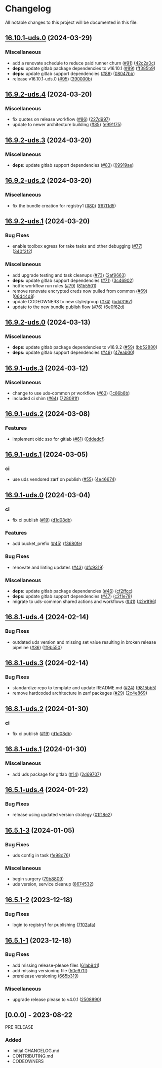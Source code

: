 # Changelog

All notable changes to this project will be documented in this file.

## [16.10.1-uds.0](https://github.com/defenseunicorns/uds-package-gitlab/compare/v16.9.2-uds.4...v16.10.1-uds.0) (2024-03-29)


### Miscellaneous

* add a renovate schedule to reduce paid runner churn ([#91](https://github.com/defenseunicorns/uds-package-gitlab/issues/91)) ([42c2a0c](https://github.com/defenseunicorns/uds-package-gitlab/commit/42c2a0c2178816a6d908147126fb712d8136d978))
* **deps:** update gitlab package dependencies to v16.10.1 ([#89](https://github.com/defenseunicorns/uds-package-gitlab/issues/89)) ([ff385b9](https://github.com/defenseunicorns/uds-package-gitlab/commit/ff385b94641db0767a27d94cc9d025f7edef301a))
* **deps:** update gitlab support dependencies ([#88](https://github.com/defenseunicorns/uds-package-gitlab/issues/88)) ([08047bb](https://github.com/defenseunicorns/uds-package-gitlab/commit/08047bb494f68fa890c709db45b02f317013db44))
* release v16.10.1-uds.0 ([#95](https://github.com/defenseunicorns/uds-package-gitlab/issues/95)) ([390000b](https://github.com/defenseunicorns/uds-package-gitlab/commit/390000bc5a8ae8361d627255bdc5b46598fe0baa))

## [16.9.2-uds.4](https://github.com/defenseunicorns/uds-package-gitlab/compare/v16.9.2-uds.3...v16.9.2-uds.4) (2024-03-20)


### Miscellaneous

* fix quotes on release workflow ([#86](https://github.com/defenseunicorns/uds-package-gitlab/issues/86)) ([227d997](https://github.com/defenseunicorns/uds-package-gitlab/commit/227d9979007b13d52e5b358c3e68c483563816e0))
* update to newer architecture building ([#85](https://github.com/defenseunicorns/uds-package-gitlab/issues/85)) ([e991f75](https://github.com/defenseunicorns/uds-package-gitlab/commit/e991f757d7608ea9d95112b87cb86c37b9ff1bf9))

## [16.9.2-uds.3](https://github.com/defenseunicorns/uds-package-gitlab/compare/v16.9.2-uds.2...v16.9.2-uds.3) (2024-03-20)


### Miscellaneous

* **deps:** update gitlab support dependencies ([#83](https://github.com/defenseunicorns/uds-package-gitlab/issues/83)) ([09919ae](https://github.com/defenseunicorns/uds-package-gitlab/commit/09919ae9530306b3ac6d525518195ff90a86d16d))

## [16.9.2-uds.2](https://github.com/defenseunicorns/uds-package-gitlab/compare/v16.9.2-uds.1...v16.9.2-uds.2) (2024-03-20)


### Miscellaneous

* fix the bundle creation for registry1 ([#80](https://github.com/defenseunicorns/uds-package-gitlab/issues/80)) ([f67f1d5](https://github.com/defenseunicorns/uds-package-gitlab/commit/f67f1d514e4eae876e0835ddba15a59a0ce28be7))

## [16.9.2-uds.1](https://github.com/defenseunicorns/uds-package-gitlab/compare/v16.9.2-uds.0...v16.9.2-uds.1) (2024-03-20)


### Bug Fixes

* enable toolbox egress for rake tasks and other debugging ([#77](https://github.com/defenseunicorns/uds-package-gitlab/issues/77)) ([340f3f2](https://github.com/defenseunicorns/uds-package-gitlab/commit/340f3f2619d0e3b137a662cf18f23365a5e79096))


### Miscellaneous

* add upgrade testing and task cleanups ([#73](https://github.com/defenseunicorns/uds-package-gitlab/issues/73)) ([2af9663](https://github.com/defenseunicorns/uds-package-gitlab/commit/2af966305b47105fd2dbc3e9cf387a275b79d70b))
* **deps:** update gitlab support dependencies ([#71](https://github.com/defenseunicorns/uds-package-gitlab/issues/71)) ([3c46902](https://github.com/defenseunicorns/uds-package-gitlab/commit/3c469028708ef1e53866c08d1b2cd30463714bfb))
* hotfix workflow run rules ([#79](https://github.com/defenseunicorns/uds-package-gitlab/issues/79)) ([81b5501](https://github.com/defenseunicorns/uds-package-gitlab/commit/81b5501f72dcd3a9854fb8f6f3423ac28bd0e047))
* remove renovate encrypted creds now pulled from common ([#69](https://github.com/defenseunicorns/uds-package-gitlab/issues/69)) ([06d44d8](https://github.com/defenseunicorns/uds-package-gitlab/commit/06d44d8b2add8ec3a481129b9948f4fe2fff8818))
* update CODEOWNERS to new style/group ([#74](https://github.com/defenseunicorns/uds-package-gitlab/issues/74)) ([bdd3167](https://github.com/defenseunicorns/uds-package-gitlab/commit/bdd3167d330767b560ed285def15d0bc45ba8825))
* update to the new bundle publish flow ([#76](https://github.com/defenseunicorns/uds-package-gitlab/issues/76)) ([6e0f62d](https://github.com/defenseunicorns/uds-package-gitlab/commit/6e0f62dd9d14f5d8cc8630092df233d7ada48902))

## [16.9.2-uds.0](https://github.com/defenseunicorns/uds-package-gitlab/compare/v16.9.1-uds.3...v16.9.2-uds.0) (2024-03-13)


### Miscellaneous

* **deps:** update gitlab package dependencies to v16.9.2 ([#59](https://github.com/defenseunicorns/uds-package-gitlab/issues/59)) ([bb52880](https://github.com/defenseunicorns/uds-package-gitlab/commit/bb52880ce3cafbf5f55f3d1e2f4ad11d25dd34ee))
* **deps:** update gitlab support dependencies ([#49](https://github.com/defenseunicorns/uds-package-gitlab/issues/49)) ([47eab00](https://github.com/defenseunicorns/uds-package-gitlab/commit/47eab00047f88c89c970b44545c4160c5bd7d8d4))


## [16.9.1-uds.3](https://github.com/defenseunicorns/uds-package-gitlab/compare/v16.9.1-uds.2...v16.9.1-uds.3) (2024-03-12)


### Miscellaneous

* change to use uds-common pr workflow ([#63](https://github.com/defenseunicorns/uds-package-gitlab/issues/63)) ([1c86b8b](https://github.com/defenseunicorns/uds-package-gitlab/commit/1c86b8bfdbb00573f150d20ea586f455fcb8f379))
* included ci shim ([#64](https://github.com/defenseunicorns/uds-package-gitlab/issues/64)) ([728081f](https://github.com/defenseunicorns/uds-package-gitlab/commit/728081f7dedd6cb014b6855961077ef6b6d15684))

## [16.9.1-uds.2](https://github.com/defenseunicorns/uds-package-gitlab/compare/v16.9.1-uds.1...v16.9.1-uds.2) (2024-03-08)


### Features

* implement oidc sso for gitlab ([#61](https://github.com/defenseunicorns/uds-package-gitlab/issues/61)) ([0ddedcf](https://github.com/defenseunicorns/uds-package-gitlab/commit/0ddedcf4ec3fc7a7bb16680f95da18381ecf4c31))

## [16.9.1-uds.1](https://github.com/defenseunicorns/uds-package-gitlab/compare/v16.9.1-uds.0...v16.9.1-uds.1) (2024-03-05)


### ci

* use uds vendored zarf on publish ([#55](https://github.com/defenseunicorns/uds-package-gitlab/issues/55)) ([4e46674](https://github.com/defenseunicorns/uds-package-gitlab/commit/4e46674abc55062075fdfdf4ef1645f243bed5cd))

## [16.9.1-uds.0](https://github.com/defenseunicorns/uds-package-gitlab/compare/v16.8.1-uds.4...v16.9.1-uds.0) (2024-03-04)


### ci

* fix ci publish ([#19](https://github.com/defenseunicorns/uds-package-gitlab/issues/19)) ([d1d08db](https://github.com/defenseunicorns/uds-package-gitlab/commit/d1d08db47236ece57d93e2f18eeb7a6dd7db420a))


### Features

* add bucket_prefix ([#45](https://github.com/defenseunicorns/uds-package-gitlab/issues/45)) ([f3680fe](https://github.com/defenseunicorns/uds-package-gitlab/commit/f3680fe71416ee90fb9a713c82ee4133c2bb2b58))


### Bug Fixes

* renovate and linting updates ([#43](https://github.com/defenseunicorns/uds-package-gitlab/issues/43)) ([dfc9319](https://github.com/defenseunicorns/uds-package-gitlab/commit/dfc9319ab0051b55fda8d2a8e0a71df7f7f01198))


### Miscellaneous

* **deps:** update gitlab package dependencies ([#46](https://github.com/defenseunicorns/uds-package-gitlab/issues/46)) ([cf2ffcc](https://github.com/defenseunicorns/uds-package-gitlab/commit/cf2ffcc9eb7b04bf5788c1829e869dfe9148c53a))
* **deps:** update gitlab support dependencies ([#47](https://github.com/defenseunicorns/uds-package-gitlab/issues/47)) ([c2f1e78](https://github.com/defenseunicorns/uds-package-gitlab/commit/c2f1e7842583e6d826f14e04bfa32e9f864f9b5e))
* migrate to uds-common shared actions and workflows ([#41](https://github.com/defenseunicorns/uds-package-gitlab/issues/41)) ([42e1f96](https://github.com/defenseunicorns/uds-package-gitlab/commit/42e1f96de45381d514ff475715a3f7d301c24c37))


## [16.8.1-uds.4](https://github.com/defenseunicorns/uds-package-gitlab/compare/v16.8.1-uds.3...v16.8.1-uds.4) (2024-02-14)


### Bug Fixes

* outdated uds version and missing set value resulting in broken release pipeline ([#36](https://github.com/defenseunicorns/uds-package-gitlab/issues/36)) ([1f9b550](https://github.com/defenseunicorns/uds-package-gitlab/commit/1f9b550c55484aada5b870794ba4420c3fb99035))

## [16.8.1-uds.3](https://github.com/defenseunicorns/uds-package-gitlab/compare/v16.8.1-uds.2...v16.8.1-uds.3) (2024-02-14)


### Bug Fixes

* standardize repo to template and update README.md ([#24](https://github.com/defenseunicorns/uds-package-gitlab/issues/24)) ([9815bb5](https://github.com/defenseunicorns/uds-package-gitlab/commit/9815bb583140ad2b828e84d8766c9d483b5a24e6))
* remove hardcoded architecture in zarf packages ([#29](https://github.com/defenseunicorns/uds-package-gitlab/issues/29)) ([2c4e869](https://github.com/defenseunicorns/uds-package-gitlab/commit/2c4e869cccffe63001621d7c77199035e6082032))

## [16.8.1-uds.2](https://github.com/defenseunicorns/uds-package-gitlab/compare/v16.8.1-uds.1...v16.8.1-uds.2) (2024-01-30)


### ci

* fix ci publish ([#19](https://github.com/defenseunicorns/uds-package-gitlab/issues/19)) ([d1d08db](https://github.com/defenseunicorns/uds-package-gitlab/commit/d1d08db47236ece57d93e2f18eeb7a6dd7db420a))

## [16.8.1-uds.1](https://github.com/defenseunicorns/uds-package-gitlab/compare/v16.5.1-uds.4...v16.8.1-uds.1) (2024-01-30)


### Miscellaneous

* add uds package for gitlab ([#14](https://github.com/defenseunicorns/uds-package-gitlab/issues/14)) ([2d69707](https://github.com/defenseunicorns/uds-package-gitlab/commit/2d69707065cab0ad8ebbbdd14d847a3b86b94a35))

## [16.5.1-uds.4](https://github.com/defenseunicorns/uds-package-gitlab/compare/v16.5.1-uds.3...v16.5.1-uds.4) (2024-01-22)


### Bug Fixes

* release using updated version strategy ([01f18e2](https://github.com/defenseunicorns/uds-package-gitlab/commit/01f18e2bbb7b2cf66452afb8a30bb3dbe6fed00e))

## [16.5.1-3](https://github.com/defenseunicorns/uds-package-gitlab/compare/v16.5.1-2...v16.5.1-3) (2024-01-05)


### Bug Fixes

* uds config in task ([fe98d76](https://github.com/defenseunicorns/uds-package-gitlab/commit/fe98d76fa353680ecb91770ecf18c3a9f3540c39))


### Miscellaneous

* begin surgery ([79b8809](https://github.com/defenseunicorns/uds-package-gitlab/commit/79b8809da0df8addf9994866ae4b8d026d4bb911))
* uds version, service cleanup ([8674532](https://github.com/defenseunicorns/uds-package-gitlab/commit/8674532f88adfac54767410de56fe1392bc6f2d0))

## [16.5.1-2](https://github.com/defenseunicorns/uds-package-gitlab/compare/v16.5.1-1...v16.5.1-2) (2023-12-18)


### Bug Fixes

* login to registry1 for publishing ([7f02afa](https://github.com/defenseunicorns/uds-package-gitlab/commit/7f02afa3ba9539549e925b934df4f7886b1b1475))

## [16.5.1-1](https://github.com/defenseunicorns/uds-package-gitlab/compare/v16.5.1-0...v16.5.1-1) (2023-12-18)


### Bug Fixes

* add missing release-please files ([61ab941](https://github.com/defenseunicorns/uds-package-gitlab/commit/61ab9412466aa8aa19cbbd5adebb5d0d58e846f5))
* add missing versioning file ([50e971f](https://github.com/defenseunicorns/uds-package-gitlab/commit/50e971f3da7438f7362889858a23b18b06112d70))
* prerelease versioning ([665b319](https://github.com/defenseunicorns/uds-package-gitlab/commit/665b319f3a3e7c0a1accfea795dfa7f795c65a7d))


### Miscellaneous

* upgrade release please to v4.0.1 ([2508890](https://github.com/defenseunicorns/uds-package-gitlab/commit/25088905c608aa241d49336ff7396de631388ea0))

## [0.0.0] - 2023-08-22
PRE RELEASE

### Added
- Initial CHANGELOG.md
- CONTRIBUTING.md
- CODEOWNERS
